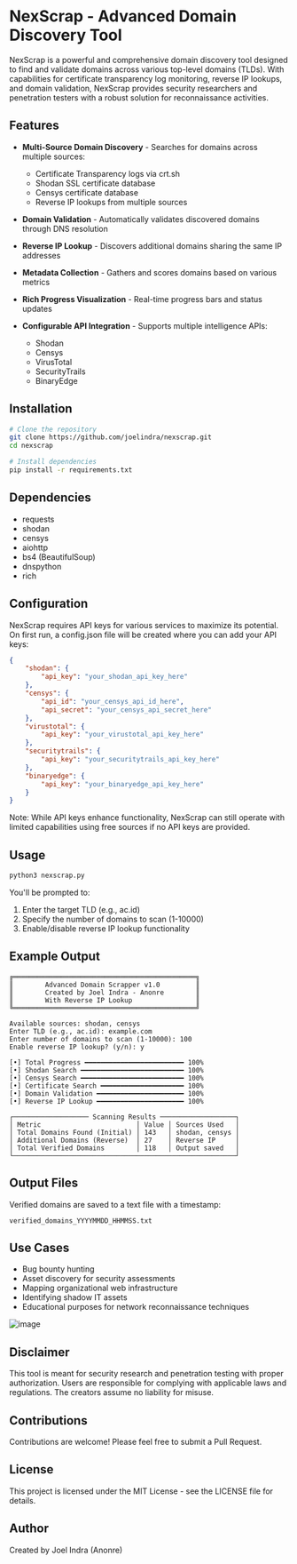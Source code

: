 # NexScrap - Advanced Domain Discovery Tool

NexScrap is a powerful and comprehensive domain discovery tool designed to find and validate domains across various top-level domains (TLDs). With capabilities for certificate transparency log monitoring, reverse IP lookups, and domain validation, NexScrap provides security researchers and penetration testers with a robust solution for reconnaissance activities.

## Features

- **Multi-Source Domain Discovery** - Searches for domains across multiple sources:
  - Certificate Transparency logs via crt.sh
  - Shodan SSL certificate database
  - Censys certificate database
  - Reverse IP lookups from multiple sources

- **Domain Validation** - Automatically validates discovered domains through DNS resolution

- **Reverse IP Lookup** - Discovers additional domains sharing the same IP addresses

- **Metadata Collection** - Gathers and scores domains based on various metrics

- **Rich Progress Visualization** - Real-time progress bars and status updates

- **Configurable API Integration** - Supports multiple intelligence APIs:
  - Shodan
  - Censys
  - VirusTotal
  - SecurityTrails
  - BinaryEdge

## Installation

```bash
# Clone the repository
git clone https://github.com/joelindra/nexscrap.git
cd nexscrap

# Install dependencies
pip install -r requirements.txt
```

## Dependencies

- requests
- shodan
- censys
- aiohttp
- bs4 (BeautifulSoup)
- dnspython
- rich

## Configuration

NexScrap requires API keys for various services to maximize its potential. On first run, a config.json file will be created where you can add your API keys:

```json
{
    "shodan": {
        "api_key": "your_shodan_api_key_here"
    },
    "censys": {
        "api_id": "your_censys_api_id_here",
        "api_secret": "your_censys_api_secret_here"
    },
    "virustotal": {
        "api_key": "your_virustotal_api_key_here"
    },
    "securitytrails": {
        "api_key": "your_securitytrails_api_key_here"
    },
    "binaryedge": {
        "api_key": "your_binaryedge_api_key_here"
    }
}
```

Note: While API keys enhance functionality, NexScrap can still operate with limited capabilities using free sources if no API keys are provided.

## Usage

```bash
python3 nexscrap.py
```

You'll be prompted to:
1. Enter the target TLD (e.g., ac.id)
2. Specify the number of domains to scan (1-10000)
3. Enable/disable reverse IP lookup functionality

## Example Output

```
╔══════════════════════════════════════════════╗
║        Advanced Domain Scrapper v1.0         ║
║        Created by Joel Indra - Anonre        ║
║        With Reverse IP Lookup                ║
╚══════════════════════════════════════════════╝

Available sources: shodan, censys
Enter TLD (e.g., ac.id): example.com
Enter number of domains to scan (1-10000): 100
Enable reverse IP lookup? (y/n): y

[•] Total Progress ━━━━━━━━━━━━━━━━━━━━━━━━━ 100%
[•] Shodan Search ━━━━━━━━━━━━━━━━━━━━━━━━━━ 100%
[•] Censys Search ━━━━━━━━━━━━━━━━━━━━━━━━━━ 100%
[•] Certificate Search ━━━━━━━━━━━━━━━━━━━━━ 100%
[•] Domain Validation ━━━━━━━━━━━━━━━━━━━━━━ 100%
[•] Reverse IP Lookup ━━━━━━━━━━━━━━━━━━━━━━ 100%

┌─────────────────── Scanning Results ───────────────────┐
│ Metric                        │ Value │ Sources Used   │
│ Total Domains Found (Initial) │ 143   │ shodan, censys │
│ Additional Domains (Reverse)  │ 27    │ Reverse IP     │
│ Total Verified Domains        │ 118   │ Output saved   │
└────────────────────────────────────────────────────────┘
```

## Output Files

Verified domains are saved to a text file with a timestamp:

```
verified_domains_YYYYMMDD_HHMMSS.txt
```

## Use Cases

- Bug bounty hunting
- Asset discovery for security assessments
- Mapping organizational web infrastructure
- Identifying shadow IT assets
- Educational purposes for network reconnaissance techniques

![image](https://github.com/user-attachments/assets/9870ee8b-b537-4a75-8ee0-d79392d8cf5b)

## Disclaimer

This tool is meant for security research and penetration testing with proper authorization. Users are responsible for complying with applicable laws and regulations. The creators assume no liability for misuse.

## Contributions

Contributions are welcome! Please feel free to submit a Pull Request.

## License

This project is licensed under the MIT License - see the LICENSE file for details.

## Author

Created by Joel Indra (Anonre)
